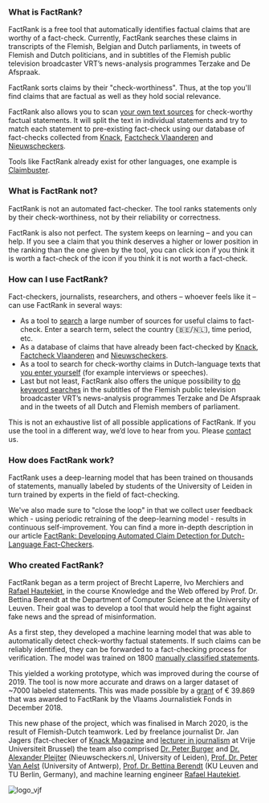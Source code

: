 ### What is FactRank?

FactRank is a free tool that automatically identifies factual claims that are worthy of a fact-check. Currently, FactRank searches these claims in transcripts of the Flemish, Belgian and Dutch parliaments, in tweets of Flemish and Dutch politicians, and in subtitles of the Flemish public television broadcaster VRT’s news-analysis programmes Terzake and De Afspraak.

FactRank sorts claims by their "check-worthiness". Thus, at the top you'll find claims that are factual as well as they hold social relevance.

FactRank also allows you to scan [your own text sources](/tool) for check-worthy factual statements. It will split the text in individual statements and try to match each statement to pre-existing fact-check using our database of fact-checks collected from [Knack](https://www.knack.be/nieuws/factchecker/), [Factcheck Vlaanderen](https://factcheck.vlaanderen/) and [Nieuwscheckers](https://nieuwscheckers.nl/).

Tools like FactRank already exist for other languages, one example is [Claimbuster](https://idir.uta.edu/claimbuster/).

### What is FactRank not?

FactRank is not an automated fact-checker. The tool ranks statements only by their check-worthiness, not by their reliability or correctness.

FactRank is also not perfect. The system keeps on learning – and you can help. If you see a claim that you think deserves a higher or lower position in the ranking than the one given by the tool, you can click            <icon class="feedback" name="search" scale="1" /> icon if you think it is worth a fact-check of the <icon class="feedback" name="trash" scale="1" /> icon if you think it is not worth a fact-check.

### How can I use FactRank? 

Fact-checkers, journalists, researchers, and others – whoever feels like it – can use FactRank in several ways:  
- As a tool to [search](/rank) a large number of sources for useful claims to fact-check. Enter a search term, select the country (🇧🇪/🇳🇱), time period, etc.
- As a database of claims that have already been fact-checked by [Knack](https://www.knack.be/nieuws/factchecker/), [Factcheck Vlaanderen](https://factcheck.vlaanderen/) and [Nieuwscheckers](https://nieuwscheckers.nl/).
- As a tool to search for check-worthy claims in Dutch-language texts that [you enter yourself](/tool) (for example interviews or speeches). 
- Last but not least, FactRank also offers the unique possibility to [do keyword searches](/rank?type=VRT_TERZAKE,VRT_DE_AFSPRAAK) in the subtitles of the Flemish public television broadcaster VRT’s news-analysis programmes Terzake and De Afspraak and in the tweets of all Dutch and Flemish members of parliament.

This is not an exhaustive list of all possible applications of FactRank. If you use the tool in a different way, we’d love to hear from you. Please [contact](/contact) us.

### How does FactRank work?

FactRank uses a deep-learning model that has been trained on thousands of statements, manually labeled by students of the University of Leiden in turn trained by experts in the field of fact-checking.

We've also made sure to "close the loop" in that we collect user feedback which - using periodic retraining of the deep-learning model - results in continuous self-improvement. You can find a more in-depth description in our article [FactRank: Developing Automated Claim Detection for Dutch-Language Fact-Checkers](https://people.cs.kuleuven.be/~bettina.berendt/FactRank/).

### Who created FactRank?

FactRank began as a term project of Brecht Laperre, Ivo Merchiers and [Rafael Hautekiet](https://github.com/lejafar), in the course Knowledge and the Web offered by Prof. Dr. Bettina Berendt at the Department of Computer Science at the University of Leuven. Their goal was to develop a tool that would help the fight against fake news and the spread of misinformation.

As a first step, they developed a machine learning model that was able to automatically detect check-worthy factual statements. If such claims can be reliably identified, they can be forwarded to a fact-checking process for verification. The model was trained on 1800 [manually classified statements](https://github.com/factrank/FactRank/blob/master/data/sentences_dump_28.12.csv).

This yielded a working prototype, which was improved during the course of 2019. The tool is now more accurate and draws on a larger dataset of ~7000 labeled statements. This was made possible by a [grant](https://www.vlaamsjournalistiekfonds.be/500000-euro-subsidie-voor-innoverende-journalistiek) of € 39.869 that was awarded to FactRank by the Vlaams Journalistiek Fonds in December 2018.

This new phase of the project, which was finalised in March 2020, is the result of Flemish-Dutch teamwork. Led by freelance journalist Dr. Jan Jagers (fact-checker of [Knack Magazine](https://www.knack.be) and [lecturer in journalism](https://www.vub.ac.be/people/jan-jagers) at Vrije Universiteit Brussel) the team also comprised [Dr. Peter Burger](https://www.universiteitleiden.nl/en/staffmembers/peter-burger#tab-1) and [Dr. Alexander Pleijter](https://www.universiteitleiden.nl/medewerkers/alexander-pleijter#tab-1) (Nieuwscheckers.nl, University of Leiden), [Prof. Dr. Peter Van Aelst](https://www.uantwerpen.be/nl/personeel/peter-vanaelst/) (University of Antwerp), [Prof. Dr. Bettina Berendt](https://people.cs.kuleuven.be/~bettina.berendt/) (KU Leuven and TU Berlin, Germany), and machine learning engineer [Rafael Hautekiet](https://github.com/lejafar).

![logo_vjf](/assets/logo_VJF.jpg)

